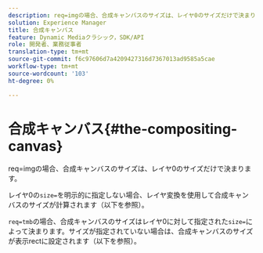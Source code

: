 ```yaml
---
description: req=imgの場合、合成キャンバスのサイズは、レイヤ0のサイズだけで決まります。
solution: Experience Manager
title: 合成キャンバス
feature: Dynamic Mediaクラシック，SDK/API
role: 開発者、業務従事者
translation-type: tm+mt
source-git-commit: f6c97606d7a4209427316d7367013ad9585a5cae
workflow-type: tm+mt
source-wordcount: '103'
ht-degree: 0%

---
```



# 合成キャンバス{#the-compositing-canvas}

req=imgの場合、合成キャンバスのサイズは、レイヤ0のサイズだけで決まります。

レイヤ0の`size=`を明示的に指定しない場合、レイヤ変換を使用して合成キャンバスのサイズが計算されます（以下を参照）。

`req=tmb`の場合、合成キャンバスのサイズはレイヤ0に対して指定された`size=`によって決まります。サイズが指定されていない場合は、合成キャンバスのサイズが表示rectに設定されます（以下を参照）。
